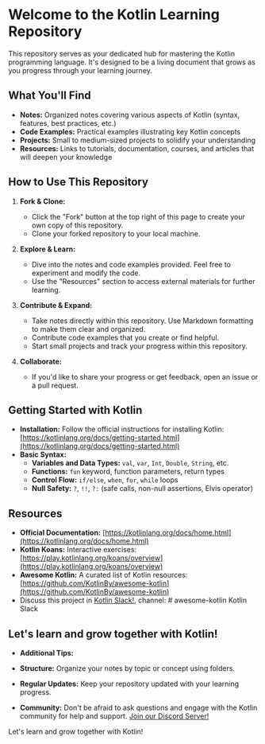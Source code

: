 # Welcome to the Kotlin Learning Repository 

This repository serves as your dedicated hub for mastering the Kotlin programming language. It's designed to be a living document that grows as you progress through your learning journey.

## What You'll Find

* **Notes:** Organized notes covering various aspects of Kotlin (syntax, features, best practices, etc.)
* **Code Examples:** Practical examples illustrating key Kotlin concepts
* **Projects:** Small to medium-sized projects to solidify your understanding
* **Resources:** Links to tutorials, documentation, courses, and articles that will deepen your knowledge

## How to Use This Repository

1. **Fork & Clone:**
   * Click the "Fork" button at the top right of this page to create your own copy of this repository.
   * Clone your forked repository to your local machine.

2. **Explore & Learn:**
   * Dive into the notes and code examples provided. Feel free to experiment and modify the code.
   * Use the "Resources" section to access external materials for further learning.

3. **Contribute & Expand:**
   * Take notes directly within this repository. Use Markdown formatting to make them clear and organized.
   * Contribute code examples that you create or find helpful.
   * Start small projects and track your progress within this repository.

4. **Collaborate:**
   * If you'd like to share your progress or get feedback, open an issue or a pull request.

## Getting Started with Kotlin

* **Installation:**  Follow the official instructions for installing Kotlin: [https://kotlinlang.org/docs/getting-started.html](https://kotlinlang.org/docs/getting-started.html)
* **Basic Syntax:**
   * **Variables and Data Types:** `val`, `var`,  `Int`, `Double`, `String`, etc.
   * **Functions:** `fun` keyword, function parameters, return types
   * **Control Flow:** `if/else`, `when`, `for`, `while` loops
   * **Null Safety:** `?`, `!!`, `?:` (safe calls, non-null assertions, Elvis operator)

## Resources

* **Official Documentation:**  [https://kotlinlang.org/docs/home.html](https://kotlinlang.org/docs/home.html)
* **Kotlin Koans:**  Interactive exercises:  [https://play.kotlinlang.org/koans/overview](https://play.kotlinlang.org/koans/overview)
* **Awesome Kotlin:** A curated list of Kotlin resources: [https://github.com/KotlinBy/awesome-kotlin](https://github.com/KotlinBy/awesome-kotlin)
* Discuss this project in <a href="https://surveys.jetbrains.com/s3/kotlin-slack-sign-up">Kotlin Slack!</a>, channel: # awesome-kotlin Kotlin Slack

## Let's learn and grow together with Kotlin!
* **Additional Tips:**

* **Structure:** Organize your notes by topic or concept using folders.
* **Regular Updates:** Keep your repository updated with your learning progress.
* **Community:** Don't be afraid to ask questions and engage with the Kotlin community for help and support. <a href="https://discord.gg/Uv5KFfV3">Join our Discord Server!</a>


Let's learn and grow together with Kotlin!

